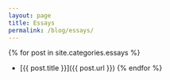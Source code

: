 ```yaml
---
layout: page
title: Essays
permalink: /blog/essays/
---
```


{% for post in site.categories.essays %}
- [{{ post.title }}]({{ post.url }})
{% endfor %}
